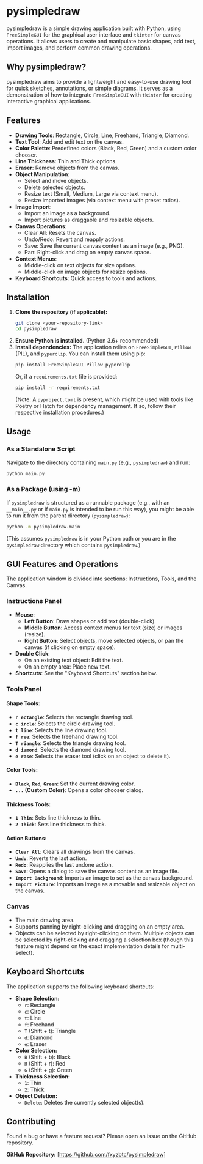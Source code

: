 
# pysimpledraw
pysimpledraw is a simple drawing application built with Python, using `FreeSimpleGUI` for the graphical user interface and `tkinter` for canvas operations. It allows users to create and manipulate basic shapes, add text, import images, and perform common drawing operations.

## Why pysimpledraw?

pysimpledraw aims to provide a lightweight and easy-to-use drawing tool for quick sketches, annotations, or simple diagrams. It serves as a demonstration of how to integrate `FreeSimpleGUI` with `tkinter` for creating interactive graphical applications.

## Features

*   **Drawing Tools**: Rectangle, Circle, Line, Freehand, Triangle, Diamond.
*   **Text Tool**: Add and edit text on the canvas.
*   **Color Palette**: Predefined colors (Black, Red, Green) and a custom color chooser.
*   **Line Thickness**: Thin and Thick options.
*   **Eraser**: Remove objects from the canvas.
*   **Object Manipulation**:
    *   Select and move objects.
    *   Delete selected objects.
    *   Resize text (Small, Medium, Large via context menu).
    *   Resize imported images (via context menu with preset ratios).
*   **Image Import**:
    *   Import an image as a background.
    *   Import pictures as draggable and resizable objects.
*   **Canvas Operations**:
    *   Clear All: Resets the canvas.
    *   Undo/Redo: Revert and reapply actions.
    *   Save: Save the current canvas content as an image (e.g., PNG).
    *   Pan: Right-click and drag on empty canvas space.
*   **Context Menus**:
    *   Middle-click on text objects for size options.
    *   Middle-click on image objects for resize options.
*   **Keyboard Shortcuts**: Quick access to tools and actions.

## Installation

1.  **Clone the repository (if applicable):**
    ```bash
    git clone <your-repository-link>
    cd pysimpledraw
    ```
2.  **Ensure Python is installed.** (Python 3.6+ recommended)
3.  **Install dependencies:**
    The application relies on `FreeSimpleGUI`, `Pillow` (PIL), and `pyperclip`. You can install them using pip:
    ```bash
    pip install FreeSimpleGUI Pillow pyperclip
    ```
    Or, if a `requirements.txt` file is provided:
    ```bash
    pip install -r requirements.txt
    ```
    (Note: A `pyproject.toml` is present, which might be used with tools like Poetry or Hatch for dependency management. If so, follow their respective installation procedures.)

## Usage

### As a Standalone Script

Navigate to the directory containing `main.py` (e.g., `pysimpledraw`) and run:

```bash
python main.py
```

### As a Package (using -m)

If `pysimpledraw` is structured as a runnable package (e.g., with an `__main__.py` or if `main.py` is intended to be run this way), you might be able to run it from the parent directory (`pysimpledraw`):

```bash
python -m pysimpledraw.main
```
(This assumes `pysimpledraw` is in your Python path or you are in the `pysimpledraw` directory which contains `pysimpledraw`.)

## GUI Features and Operations

The application window is divided into sections: Instructions, Tools, and the Canvas.

### Instructions Panel

*   **Mouse**:
    *   **Left Button**: Draw shapes or add text (double-click).
    *   **Middle Button**: Access context menus for text (size) or images (resize).
    *   **Right Button**: Select objects, move selected objects, or pan the canvas (if clicking on empty space).
*   **Double Click**:
    *   On an existing text object: Edit the text.
    *   On an empty area: Place new text.
*   **Shortcuts**: See the "Keyboard Shortcuts" section below.

### Tools Panel

#### Shape Tools:
*   **`r ectangle`**: Selects the rectangle drawing tool.
*   **`c ircle`**: Selects the circle drawing tool.
*   **`t line`**: Selects the line drawing tool.
*   **`f ree`**: Selects the freehand drawing tool.
*   **`T riangle`**: Selects the triangle drawing tool.
*   **`d iamond`**: Selects the diamond drawing tool.
*   **`e rase`**: Selects the eraser tool (click on an object to delete it).

#### Color Tools:
*   **`Black`**, **`Red`**, **`Green`**: Set the current drawing color.
*   **`...` (Custom Color)**: Opens a color chooser dialog.

#### Thickness Tools:
*   **`1 Thin`**: Sets line thickness to thin.
*   **`2 Thick`**: Sets line thickness to thick.

#### Action Buttons:
*   **`Clear All`**: Clears all drawings from the canvas.
*   **`Undo`**: Reverts the last action.
*   **`Redo`**: Reapplies the last undone action.
*   **`Save`**: Opens a dialog to save the canvas content as an image file.
*   **`Import Background`**: Imports an image to set as the canvas background.
*   **`Import Picture`**: Imports an image as a movable and resizable object on the canvas.

### Canvas

*   The main drawing area.
*   Supports panning by right-clicking and dragging on an empty area.
*   Objects can be selected by right-clicking on them. Multiple objects can be selected by right-clicking and dragging a selection box (though this feature might depend on the exact implementation details for multi-select).

## Keyboard Shortcuts

The application supports the following keyboard shortcuts:

*   **Shape Selection:**
    *   `r`: Rectangle
    *   `c`: Circle
    *   `t`: Line
    *   `f`: Freehand
    *   `T` (Shift + t): Triangle
    *   `d`: Diamond
    *   `e`: Eraser
*   **Color Selection:**
    *   `B` (Shift + b): Black
    *   `R` (Shift + r): Red
    *   `G` (Shift + g): Green
*   **Thickness Selection:**
    *   `1`: Thin
    *   `2`: Thick
*   **Object Deletion:**
    *   `Delete`: Deletes the currently selected object(s).

## Contributing

Found a bug or have a feature request? Please open an issue on the GitHub repository.

**GitHub Repository:** [https://github.com/fxyzbtc/pysimpledraw]


